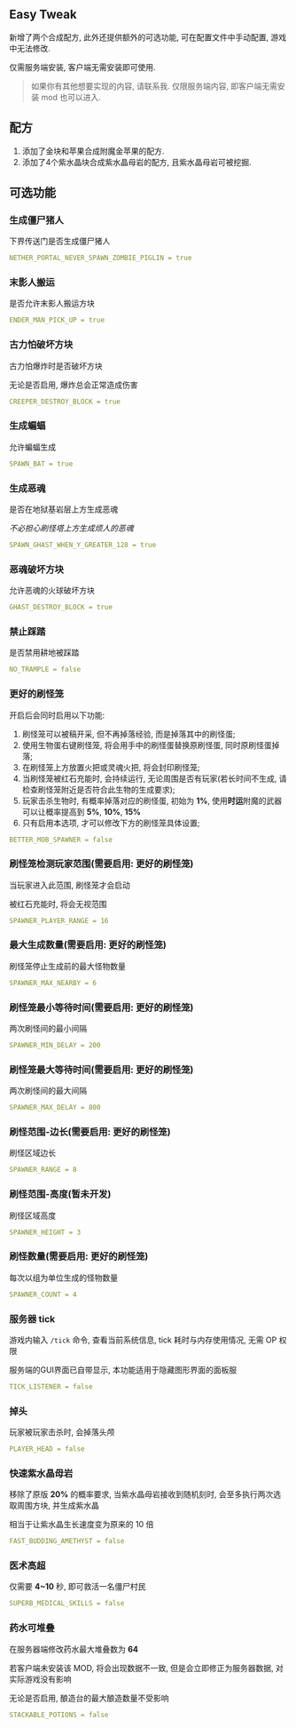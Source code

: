 ## Easy Tweak

新增了两个合成配方, 此外还提供额外的可选功能, 可在配置文件中手动配置, 游戏中无法修改.

仅需服务端安装, 客户端无需安装即可使用.

> 如果你有其他想要实现的内容, 请联系我. 仅限服务端内容, 即客户端无需安装 mod 也可以进入.

## 配方

1. 添加了金块和苹果合成附魔金苹果的配方.
2. 添加了4个紫水晶块合成紫水晶母岩的配方, 且紫水晶母岩可被挖掘.

## 可选功能

### 生成僵尸猪人

下界传送门是否生成僵尸猪人

``` yaml
NETHER_PORTAL_NEVER_SPAWN_ZOMBIE_PIGLIN = true
```

### 末影人搬运

是否允许末影人搬运方块

``` yaml
ENDER_MAN_PICK_UP = true
```

### 古力怕破坏方块

古力怕爆炸时是否破坏方块

无论是否启用, 爆炸总会正常造成伤害

``` yaml
CREEPER_DESTROY_BLOCK = true
```

### 生成蝙蝠

允许蝙蝠生成

``` yaml
SPAWN_BAT = true
```

### 生成恶魂

是否在地狱基岩层上方生成恶魂

*不必担心刷怪塔上方生成烦人的恶魂*

``` yaml
SPAWN_GHAST_WHEN_Y_GREATER_128 = true
```

### 恶魂破坏方块

允许恶魂的火球破坏方块

``` yaml
GHAST_DESTROY_BLOCK = true
```

### 禁止踩踏

是否禁用耕地被踩踏

``` yaml
NO_TRAMPLE = false
```

### 更好的刷怪笼

开启后会同时启用以下功能:

1. 刷怪笼可以被稿开采, 但不再掉落经验, 而是掉落其中的刷怪蛋;
2. 使用生物蛋右键刷怪笼, 将会用手中的刷怪蛋替换原刷怪蛋, 同时原刷怪蛋掉落;
3. 在刷怪笼上方放置火把或灵魂火把, 将会封印刷怪笼;
4. 当刷怪笼被红石充能时, 会持续运行, 无论周围是否有玩家(若长时间不生成, 请检查刷怪笼附近是否符合此生物的生成要求);
5. 玩家击杀生物时, 有概率掉落对应的刷怪蛋, 初始为 **1%**, 使用**时运**附魔的武器可以让概率提高到 **5%**, **10%**, **15%**
6. 只有启用本选项, 才可以修改下方的刷怪笼具体设置;

``` yaml
BETTER_MOB_SPAWNER = false
```

### 刷怪笼检测玩家范围(需要启用: 更好的刷怪笼)

当玩家进入此范围, 刷怪笼才会启动

被红石充能时, 将会无视范围

``` yaml
SPAWNER_PLAYER_RANGE = 16
```

### 最大生成数量(需要启用: 更好的刷怪笼)

刷怪笼停止生成前的最大怪物数量

``` yaml
SPAWNER_MAX_NEARBY = 6
```

### 刷怪笼最小等待时间(需要启用: 更好的刷怪笼)

两次刷怪间的最小间隔

``` yaml
SPAWNER_MIN_DELAY = 200
```

### 刷怪笼最大等待时间(需要启用: 更好的刷怪笼)

两次刷怪间的最大间隔

``` yaml
SPAWNER_MAX_DELAY = 800
```

### 刷怪范围-边长(需要启用: 更好的刷怪笼)

刷怪区域边长

``` yaml
SPAWNER_RANGE = 8
```

### 刷怪范围-高度(暂未开发)

刷怪区域高度

``` yaml
SPAWNER_HEIGHT = 3
```

### 刷怪数量(需要启用: 更好的刷怪笼)

每次以组为单位生成的怪物数量

``` yaml
SPAWNER_COUNT = 4
```

### 服务器 tick

游戏内输入 ```/tick``` 命令, 查看当前系统信息, tick 耗时与内存使用情况, 无需 OP 权限

服务端的GUI界面已自带显示, 本功能适用于隐藏图形界面的面板服

``` yaml
TICK_LISTENER = false
```

### 掉头

玩家被玩家击杀时, 会掉落头颅

``` yaml
PLAYER_HEAD = false
```

### 快速紫水晶母岩

移除了原版 **20%** 的概率要求, 当紫水晶母岩接收到随机刻时, 会至多执行两次选取周围方块, 并生成紫水晶

相当于让紫水晶生长速度变为原来的 10 倍

``` yaml
FAST_BUDDING_AMETHYST = false
```

### 医术高超

仅需要 **4~10** 秒, 即可救活一名僵尸村民

``` yaml
SUPERB_MEDICAL_SKILLS = false
```

### 药水可堆叠

在服务器端修改药水最大堆叠数为 **64**

若客户端未安装该 MOD, 将会出现数据不一致, 但是会立即修正为服务器数据, 对实际游戏没有影响

无论是否启用, 酿造台的最大酿造数量不受影响

``` yaml
STACKABLE_POTIONS = false
```

